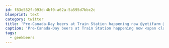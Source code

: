 ```yaml
---
id: f83e552f-093d-4bf0-a62a-5a595d7bbc2c
blueprint: text
category: twitter
title: 'Pre-Canada-Day beers at Train Station happening now @yetifarm @AccelerateOK @okcolab @startupbarn #geekbeers'
caption: 'Pre-Canada-Day beers at Train Station happening now <span class="username username_linked">@<a href="https://twitter.com/yetifarm" title="Yeti Farm Animation">yetifarm</a></span> <span class="username username_linked">@<a href="https://twitter.com/AccelerateOK" title="Accelerate Okanagan">AccelerateOK</a></span> <span class="username username_linked">@<a href="https://twitter.com/okcolab" title="Okanagan coLab">okcolab</a></span> <span class="username username_linked">@<a href="https://twitter.com/startupbarn" title="Startup Barn">startupbarn</a></span> <span class="hashtag hashtag_local">#<a href="http://tweettemp.darylchymko.ca/?tag=geekbeers">geekbeers</a>'
tags:
  - geekbeers
---
```

